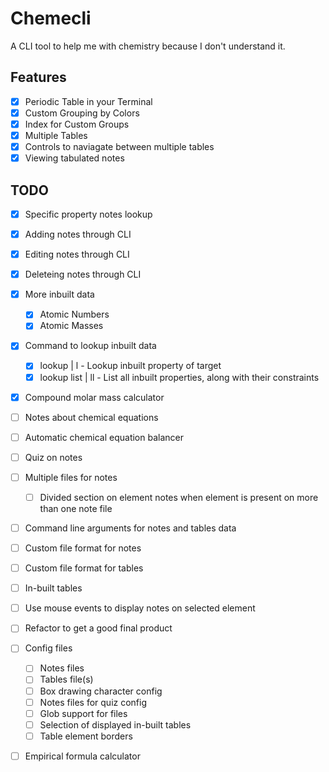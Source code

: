 # Chemecli
A CLI tool to help me with chemistry because I don't understand it.

## Features
- [x] Periodic Table in your Terminal
- [x] Custom Grouping by Colors
- [x] Index for Custom Groups
- [x] Multiple Tables
- [x] Controls to naviagate between multiple tables
- [x] Viewing tabulated notes

## TODO
- [x] Specific property notes lookup
- [x] Adding notes through CLI
- [x] Editing notes through CLI
- [x] Deleteing notes through CLI
- [x] More inbuilt data
    - [x] Atomic Numbers
    - [x] Atomic Masses
- [x] Command to lookup inbuilt data
    - [x] lookup | l <target> <property> - Lookup inbuilt property of target 
    - [x] lookup list | ll - List all inbuilt properties, along with their constraints
- [x] Compound molar mass calculator
- [ ] Notes about chemical equations 
- [ ] Automatic chemical equation balancer
- [ ] Quiz on notes
- [ ] Multiple files for notes
    - [ ] Divided section on element notes when element is present on more than one note file
- [ ] Command line arguments for notes and tables data
- [ ] Custom file format for notes
- [ ] Custom file format for tables
- [ ] In-built tables
- [ ] Use mouse events to display notes on selected element
- [ ] Refactor to get a good final product
- [ ] Config files
    - [ ] Notes files
    - [ ] Tables file(s)
    - [ ] Box drawing character config
    - [ ] Notes files for quiz config
    - [ ] Glob support for files
    - [ ] Selection of displayed in-built tables
    - [ ] Table element borders
- [ ] Empirical formula calculator

